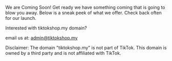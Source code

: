 We are Coming Soon!
Get ready we have something coming that is going to blow you away. Below is a sneak peek of what we offer. Check back often for our launch.

Interested with tiktokshop.my domain?

email us at: admin@tiktokshop.my 

Disclaimer: The domain "tiktokshop.my" is not part of TikTok. This domain is owned by a third party and is not affiliated with TikTok. 
